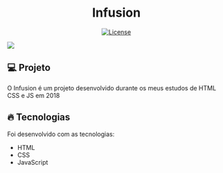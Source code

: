 <h1 align="center">
   Infusion
</h1

<br>

<p align="center">
  <a href="https://github.com/marlonandrei777/-Infusion/blob/main/LICENSE.md"><img alt="License" src="https://img.shields.io/static/v1?label=license&message=MIT&color=00c7ae&labelColor=000000"></a>
</p>

![](.github/devfinances.png)

## 💻 Projeto

O Infusion é um projeto desenvolvido durante os meus estudos de HTML CSS e JS em 2018

## 🔥 Tecnologias

Foi desenvolvido com as tecnologias:

- HTML
- CSS
- JavaScript
